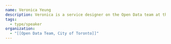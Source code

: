 ```yaml
---
name: Veronica Yeung
description: Veronica is a service designer on the Open Data team at the City of Toronto. She's jazzed by participatory processes and loves rabbit holing about the nuances of City operations.
tags:
  - type/speaker
organization:
  - "[[Open Data Team, City of Toronto]]"
---
```

